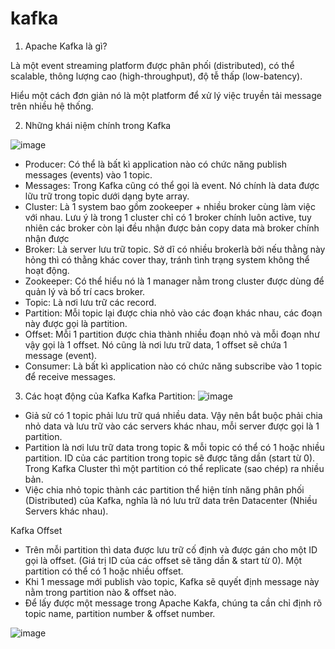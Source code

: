 # kafka

1. Apache Kafka là gì?

Là một event streaming platform được phân phối (distributed), có thể scalable, thông lượng cao (high-throughput), độ tễ thấp (low-batency).

Hiểu một cách đơn giản nó là một platform để xử lý việc truyền tải message trên nhiều hệ thống.

2. Những khái niệm chính trong Kafka

![image](https://github.com/anhln12/kafka/assets/18412583/10d34e81-9eb8-4f34-83ea-f96bdafe4f7a)

* Producer: Có thể là bất kì application nào có chức năng publish messages (events) vào 1 topic.
* Messages: Trong Kafka cũng có thể gọi là event. Nó chính là data được lữu trữ trong topic dưới dạng byte array.
* Cluster: Là 1 system bao gồm zookeeper + nhiều broker cùng làm việc với nhau. Lưu ý là trong 1 cluster chỉ có 1 broker chính luôn active, tuy nhiên các broker còn lại đều nhận được bản copy data mà broker chính nhận được
* Broker: Là server lưu trữ topic. Sở dĩ có nhiều brokerlà bởi nếu thằng này hỏng thì có thằng khác cover thay, tránh tình trạng system không thể hoạt động.
* Zookeeper: Có thể hiểu nó là 1 manager nằm trong cluster được dùng để quản lý và bố trí cacs broker.
* Topic: Là nơi lưu trữ các record.
* Partition: Mỗi topic lại được chia nhỏ vào các đoạn khác nhau, các đoạn này được gọi là partition.
* Offset: Mỗi 1 partition được chia thành nhiều đoạn nhỏ và mỗi đoạn như vậy gọi là 1 offset. Nó cũng là nơi lưu trữ data, 1 offset sẽ chứa 1 message (event).
* Consumer: Là bất kì application nào có chức năng subscribe vào 1 topic để receive messages.
  
3. Các hoạt động của Kafka
Kafka Partition:
![image](https://github.com/anhln12/kafka/assets/18412583/59b1bd85-a888-44d5-9a6e-c27d26e7e93d)

* Giả sử có 1 topic phải lưu trữ quá nhiều data. Vậy nên bắt buộc phải chia nhỏ data và lưu trữ vào các servers khác nhau, mỗi server được gọi là 1 partition.
* Partition là nơi lưu trữ data trong topic & mỗi topic có thể có 1 hoặc nhiều partition. ID của các partition trong topic sẽ được tăng dần (start từ 0). Trong Kafka Cluster thì một partition có thể replicate (sao chép) ra nhiều bản.
* Việc chia nhỏ topic thành các partition thể hiện tính năng phân phối (Distributed) của Kafka, nghĩa là nó lưu trữ data trên Datacenter (Nhiều Servers khác nhau).

Kafka Offset

* Trên mỗi partition thì data được lưu trữ cố định và được gán cho một ID gọi là offset. (Giá trị ID của các offset sẽ tăng dần & start từ 0). Một partition có thể có 1 hoặc nhiều offset.
* Khi 1 message mới publish vào topic, Kafka sẽ quyết định message này nằm trong partition nào & offset nào.
* Để lấy được một message trong Apache Kakfa, chúng ta cần chỉ định rõ topic name, partition number & offset number.

![image](https://github.com/anhln12/kafka/assets/18412583/5e3cc6c3-4b65-4f6c-a2b1-ce6428646456)


